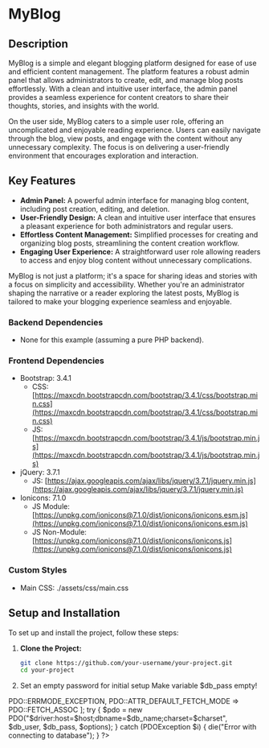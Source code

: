 # MyBlog

## Description

MyBlog is a simple and elegant blogging platform designed for ease of use and efficient content management. The platform features a robust admin panel that allows administrators to create, edit, and manage blog posts effortlessly. With a clean and intuitive user interface, the admin panel provides a seamless experience for content creators to share their thoughts, stories, and insights with the world.

On the user side, MyBlog caters to a simple user role, offering an uncomplicated and enjoyable reading experience. Users can easily navigate through the blog, view posts, and engage with the content without any unnecessary complexity. The focus is on delivering a user-friendly environment that encourages exploration and interaction.

## Key Features

- **Admin Panel:** A powerful admin interface for managing blog content, including post creation, editing, and deletion.
- **User-Friendly Design:** A clean and intuitive user interface that ensures a pleasant experience for both administrators and regular users.
- **Effortless Content Management:** Simplified processes for creating and organizing blog posts, streamlining the content creation workflow.
- **Engaging User Experience:** A straightforward user role allowing readers to access and enjoy blog content without unnecessary complications.

MyBlog is not just a platform; it's a space for sharing ideas and stories with a focus on simplicity and accessibility. Whether you're an administrator shaping the narrative or a reader exploring the latest posts, MyBlog is tailored to make your blogging experience seamless and enjoyable.

### Backend Dependencies

- None for this example (assuming a pure PHP backend).

### Frontend Dependencies

- Bootstrap: 3.4.1
  - CSS: [https://maxcdn.bootstrapcdn.com/bootstrap/3.4.1/css/bootstrap.min.css](https://maxcdn.bootstrapcdn.com/bootstrap/3.4.1/css/bootstrap.min.css)
  - JS: [https://maxcdn.bootstrapcdn.com/bootstrap/3.4.1/js/bootstrap.min.js](https://maxcdn.bootstrapcdn.com/bootstrap/3.4.1/js/bootstrap.min.js)
- jQuery: 3.7.1
  - JS: [https://ajax.googleapis.com/ajax/libs/jquery/3.7.1/jquery.min.js](https://ajax.googleapis.com/ajax/libs/jquery/3.7.1/jquery.min.js)
- Ionicons: 7.1.0
  - JS Module: [https://unpkg.com/ionicons@7.1.0/dist/ionicons/ionicons.esm.js](https://unpkg.com/ionicons@7.1.0/dist/ionicons/ionicons.esm.js)
  - JS Non-Module: [https://unpkg.com/ionicons@7.1.0/dist/ionicons/ionicons.js](https://unpkg.com/ionicons@7.1.0/dist/ionicons/ionicons.js)

### Custom Styles

- Main CSS: ./assets/css/main.css

## Setup and Installation

To set up and install the project, follow these steps:

1. **Clone the Project:**

   ```bash
   git clone https://github.com/your-username/your-project.git
   cd your-project
   ```

2. Set an empty password for initial setup
   Make variable $db_pass empty!

<?php

$driver = 'mysql';
$host = 'localhost';
$db_name = 'PHP_PROJEKT';
$db_user = 'root';
$db_pass = '';  
$charset = 'utf8mb4';

$options = [
    PDO::ATTR_ERRMODE => PDO::ERRMODE_EXCEPTION,
    PDO::ATTR_DEFAULT_FETCH_MODE => PDO::FETCH_ASSOC
];

try {
    $pdo = new PDO("$driver:host=$host;dbname=$db_name;charset=$charset", $db_user, $db_pass, $options);
} catch (PDOException $i) {
    die("Error with connecting to database");
}

?>
